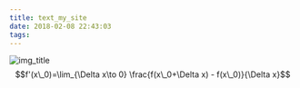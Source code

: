 ```yaml
---
title: text_my_site
date: 2018-02-08 22:43:03
tags:
---
```


![img_title](https://i.imgur.com/cBGsanZ.gif)
$$f'(x\_0)=\lim_{\Delta x\to 0} \frac{f(x\_0+\Delta x) - f(x\_0)}{\Delta x}$$


<script type="text/javascript" async
  src="https://cdn.mathjax.org/mathjax/latest/MathJax.js?config=TeX-MML-AM_CHTML">
</script>